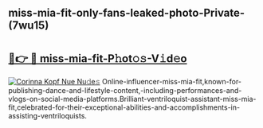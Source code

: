 ## miss-mia-fit-only-fans​-leaked-photo​-Private-(7wu15)


# <h2><a href="https://mediaupload.pro?title=miss-mia-fit&ref=git">🔗👉 🔴 miss-mia-fit-P𝚑ot𝚘𝚜-V𝚒d𝚎o</a></h2>

[![Corinna Kopf Nue Nu𝚍e𝚜](https://i.imgur.com/0qMVB7G.gif)](https://mediaupload.pro?title=miss-mia-fit&ref=git)
Online-influencer-miss-mia-fit,known-for-publishing-dance-and-lifestyle-content,-including-performances-and-vlogs-on-social-media-platforms.Brilliant-ventriloquist-assistant-miss-mia-fit,celebrated-for-their-exceptional-abilities-and-accomplishments-in-assisting-ventriloquists.  